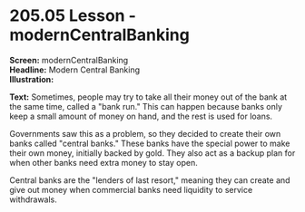 # 205.05 Lesson - modernCentralBanking

**Screen:** modernCentralBanking\
**Headline:**  Modern Central Banking\
**Illustration:**

**Text:** Sometimes, people may try to take all their money out of the bank at the same time, called a "bank run." This can happen because banks only keep a small amount of money on hand, and the rest is used for loans.&#x20;

Governments saw this as a problem, so they decided to create their own banks called "central banks." These banks have the special power to make their own money, initially backed by gold. They also act as a backup plan for when other banks need extra money to stay open.&#x20;

Central banks are the "lenders of last resort," meaning they can create and give out money when commercial banks need liquidity to service withdrawals.
